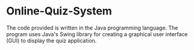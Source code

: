 # Online-Quiz-System
The code provided is written in the Java programming language. The program uses Java's Swing library for creating a graphical user interface (GUI) to display the quiz application.
